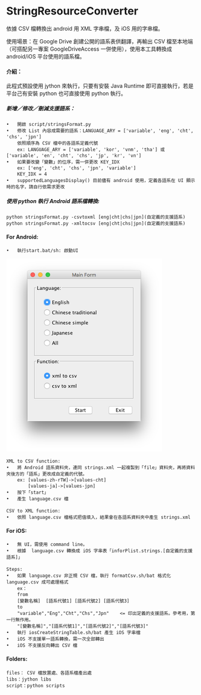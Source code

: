 # StringResourceConverter
依據 CSV 檔轉換出 android 用 XML 字串檔，及 iOS 用的字串檔。

使用場景：在 Google Drive 創建公開的語系表供翻譯，再輸出 CSV 檔至本地端（可搭配另一專案 GoogleDriveAccess 一併使用），使用本工具轉換成 android/iOS 平台使用的語系檔。

#### 介紹：  
此程式預設使用 jython 來執行，只要有安裝 Java Runtime 即可直接執行，若是平台己有安裝 python 也可直接使用 python 執行。  

##### 新增／修改／刪減支援語系：
	•	開啟 script/stringsFormat.py 
	•	修改 List 內容成需要的語系：LANGUAGE_ARY = ['variable', 'eng', 'cht', 'chs', 'jpn']
		依照順序為 CSV 檔中的各語系定義代號
		ex: LANGUAGE_ARY = ['variable', 'kor', 'vnm', 'tha'] 或 ['variable', 'en', 'cht', 'chs', 'jp', 'kr', 'vn']
	•	如果要改變「變數」的位序，需一併更改 KEY_IDX
		ex: ['eng', 'cht', 'chs', 'jpn', 'variable']
		KEY_IDX = 4
	•	supportedLanguagesDisplay() 目前儘有 android 使用，定義各語系在 UI 顯示時的名字，請自行依需求更改

##### 使用 python 執行 Android 語系檔轉換:  
	python stringsFormat.py -csvtoxml [eng|cht|chs|jpn](自定義的支援語系)  
	python stringsFormat.py -xmltocsv [eng|cht|chs|jpn](自定義的支援語系)

#### For Android:  
	•	執行start.bat/sh: 啟動UI
![ScreenShot](/doc/screenshot/ScreenShot.png)

	XML to CSV function:
	•	將 Android 語系資料夾，連同 strings.xml 一起複製到「file」資料夾，再將資料夾後方的「語系」更改成自定義的代號。
		ex: [values-zh-rTW]->[values-cht]
			[values-ja]->[values-jpn]
	•	按下「start」
	•	產生 language.csv 檔

	CSV to XML function:
	•	依照 language.csv 檔格式把值填入，結果會在各語系資料夾中產生 strings.xml

#### For iOS:
	•	無 UI，需使用 command line。
	•	根據	language.csv 轉換成 iOS 字串表「inforPlist.strings.[自定義的支援語系]」

	Steps:	
	•	如果 language.csv 非正規 CSV 檔，執行 formatCsv.sh/bat 格式化 language.csv 成可處理格式
		ex：
		from
		[變數名稱]	[語系代號1]	[語系代號2]	[語系代號3]
		to
		"variable","Eng","Cht","Chs","Jpn"    <= 印出定義的支援語系。參考用，第一行無作用。
		"[變數名稱]","[語系代號1]","[語系代號2]","[語系代號3]"
	•	執行 iosCreateStringTable.sh/bat 產生 iOS 字串檔
	•	iOS 不支援單一語系轉換，需一次全部轉出
	•	iOS 不支援反向轉出 CSV 檔


#### Folders:  
	files： CSV 檔放置處、各語系檔產出處
	libs：jython libs  
	script：python scripts
